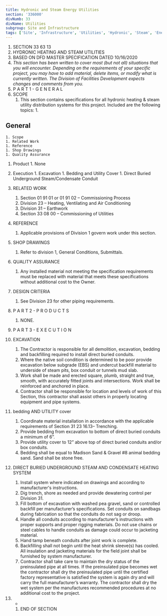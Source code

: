 ```yaml
---
title: Hydronic and Steam Energy Utilities
section: '336000'
divNumb: 33
divName: Utilities
subgroup: Site and Infrastructure
tags: ['Site', 'Infrastructure', 'Utilities', 'Hydronic', 'Steam', 'Energy']
---
```


   1. SECTION 33 63 13
1. HYDRONIC HEATING AND STEAM UTILITIES
1. BASED ON DFD MASTER SPECIFICATION DATED 10/16/2020
1. *This section has been written to cover most (but not all) situations that you will encounter. Depending on the requirements of your specific project, you may have to add material, delete items, or modify what is currently written. The Division of Facilities Development expects changes and comments from you.*
1. P A R T 1 - G E N E R A L
1. SCOPE
   1. This section contains specifications for all hydronic heating & steam utility distribution systems for this project. Included are the following topics:
      1. 
## General

    1. Scope
    1. Related Work
    1. Reference
    1. Shop Drawings
    1. Quality Assurance
   1. Product
    1. None
   1. Execution
    1. Excavation
    1. Bedding and Utility Cover
    1. Direct Buried Underground Steam/Condensate Conduit

1. RELATED WORK
   1. Section 01 91 01 or 01 91 02 – Commissioning Process
   1. Division 23 – Heating, Ventilating and Air Conditioning
   1. Division 31 – Earthwork
   1. Section 33 08 00 – Commissioning of Utilities

1. REFERENCE
   1. Applicable provisions of Division 1 govern work under this section.
1. SHOP DRAWINGS
   1. Refer to division 1, General Conditions, Submittals.
1. QUALITY ASSURANCE
   1. Any installed material not meeting the specification requirements must be replaced with material that meets these specifications without additional cost to the Owner.
1. DESIGN CRITERIA
   1. See Division 23 for other piping requirements.
1. P A R T 2 - P R O D U C T S
   1. NONE.
1. P A R T 3 - E X E C U T I O N
1. EXCAVATION
   1. The Contractor is responsible for all demolition, excavation, bedding and backfilling required to install direct buried conduits.
   1. Where the native soil condition is determined to be poor provide excavation below subgrade (EBS) and undercut backfill material to underside of steam pits, box conduit or tunnels mud slab.
   1. Work shall be made and erected square, plumb, straight and true, smooth, with accurately fitted joints and intersections. Work shall be reinforced and anchored in place.
   1. Contractor shall be responsible for location and levels of work of this Section, this contractor shall assist others in properly locating equipment and pipe systems.
1. bedding AND UTILITY cover
   1. Coordinate material installation in accordance with the applicable requirements of Section 31 23 16.13– Trenching.
   1. Provide bedding from excavation to bottom of direct buried conduits a minimum of 6”.
   1. Provide utility cover to 12” above top of direct buried conduits and/or box conduits.
   1. Bedding shall be equal to Madison Sand & Gravel #8 animal bedding sand. Sand shall be stone free.
1. DIRECT BURIED UNDERGROUND STEAM AND CONDENSATE HEATING SYSTEM
   1. Install system where indicated on drawings and according to manufacturer's instructions.
   1. Dig trench, shore as needed and provide dewatering control per Division 31.
   1. Fill bottom of excavation with washed pea gravel, sand or controlled backfill per manufacturer’s specifications. Set conduits on sandbags during fabrication so that the conduits do not sag or droop.
   1. Handle all conduits according to manufacturer’s instructions with proper supports and proper rigging materials. Do not use chains or steel cables to handle conduits as damage could occur to jacketing material.
   1. Hand tamp beneath conduits after joint work is complete. 
   1. Backfilling shall not begin until the heat shrink sleeve(s) has cooled. All insulation and jacketing materials for the field joint shall be furnished by system manufacturer.
   1. Contractor shall take care to maintain the dry status of the preinsulated pipe at all times. If the preinsulated pipe becomes wet the contractor shall dry the preinsulated pipe until the certified factory representative is satisfied the system is again dry and will carry the full manufacturer’s warranty. The contractor shall dry the wet system per the manufactures recommended procedures at no additional cost to the project.
1. *
   1. END OF SECTION


